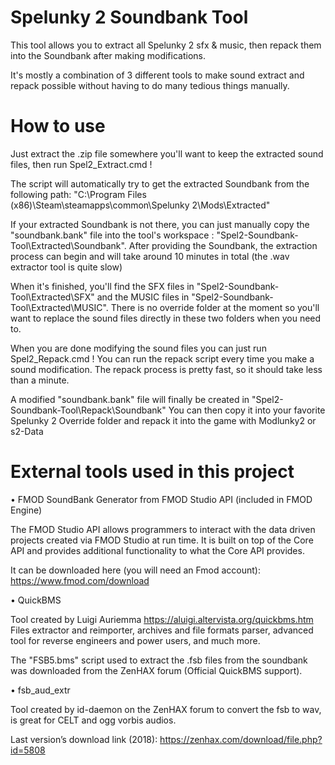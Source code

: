 # Spelunky 2 Soundbank Tool

This tool allows you to extract all Spelunky 2 sfx & music, then repack them into the Soundbank after making modifications.

It's mostly a combination of 3 different tools to make sound extract and repack possible without having to do many tedious things manually.

# How to use

Just extract the .zip file somewhere you'll want to keep the extracted sound files, then run Spel2_Extract.cmd !

The script will automatically try to get the extracted Soundbank from the following path:
"C:\Program Files (x86)\Steam\steamapps\common\Spelunky 2\Mods\Extracted\"

If your extracted Soundbank is not there, you can just manually copy the "soundbank.bank" file into the tool's workspace : "Spel2-Soundbank-Tool\Extracted\Soundbank\". 
After providing the Soundbank, the extraction process can begin and will take around 10 minutes in total (the .wav extractor tool is quite slow)

When it's finished, you'll find the SFX files in "Spel2-Soundbank-Tool\Extracted\SFX\" and the MUSIC files in "Spel2-Soundbank-Tool\Extracted\MUSIC\". 
There is no override folder at the moment so you'll want to replace the sound files directly in these two folders when you need to. 

When you are done modifying the sound files you can just run Spel2_Repack.cmd !
You can run the repack script every time you make a sound modification. The repack process is pretty fast, so it should take less than a minute.

A modified "soundbank.bank" file will finally be created in "Spel2-Soundbank-Tool\Repack\Soundbank\"
You can then copy it into your favorite Spelunky 2 Override folder and repack it into the game with Modlunky2 or s2-Data

# External tools used in this project

•	FMOD SoundBank Generator from FMOD Studio API (included in FMOD Engine)

The FMOD Studio API allows programmers to interact with the data driven projects created via FMOD Studio at run time. It is built on top of the Core API and provides additional functionality to what the Core API provides.

It can be downloaded here (you will need an Fmod account): https://www.fmod.com/download

•	QuickBMS

Tool created by Luigi Auriemma https://aluigi.altervista.org/quickbms.htm
Files extractor and reimporter, archives and file formats parser, advanced tool for reverse engineers and power users, and much more.

The "FSB5.bms" script used to extract the .fsb files from the soundbank was downloaded from the ZenHAX forum (Official QuickBMS support).

•	fsb_aud_extr

Tool created by id-daemon on the ZenHAX forum to convert the fsb to wav, is great for CELT and ogg vorbis audios.

Last version’s download link (2018): https://zenhax.com/download/file.php?id=5808
